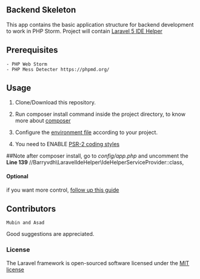 ## Backend Skeleton

This app contains the basic application structure for backend development to work in PHP Storm.
Project will contain [Laravel 5 IDE Helper](https://github.com/barryvdh/laravel-ide-helper)

## Prerequisites

    - PHP Web Storm
    - PHP Mess Detecter https://phpmd.org/
    
## Usage

 1) Clone/Download this repository.
 
 2) Run composer install command inside the project directory, to know more about [composer](https://getcomposer.org/doc/)
 
 3) Configure the [environment file](https://laravel.com/docs/5.1/installation#environment-configuration) according to your project.
 
 4) You need to ENABLE [PSR-2 coding styles](https://confluence.jetbrains.com/display/PhpStorm/PHP+Mess+Detector+in+PhpStorm)

##Note
 after composer install, go to _config/app.php_ and uncomment the __Line 139__
 //Barryvdh\LaravelIdeHelper\IdeHelperServiceProvider::class,
#### Optional

if you want more control, [follow up this guide](https://confluence.jetbrains.com/display/PhpStorm/Laravel+Development+using+PhpStorm)
## Contributors

    Mubin and Asad 
Good suggestions are appreciated.

### License

The Laravel framework is open-sourced software licensed under the [MIT license](http://opensource.org/licenses/MIT)

